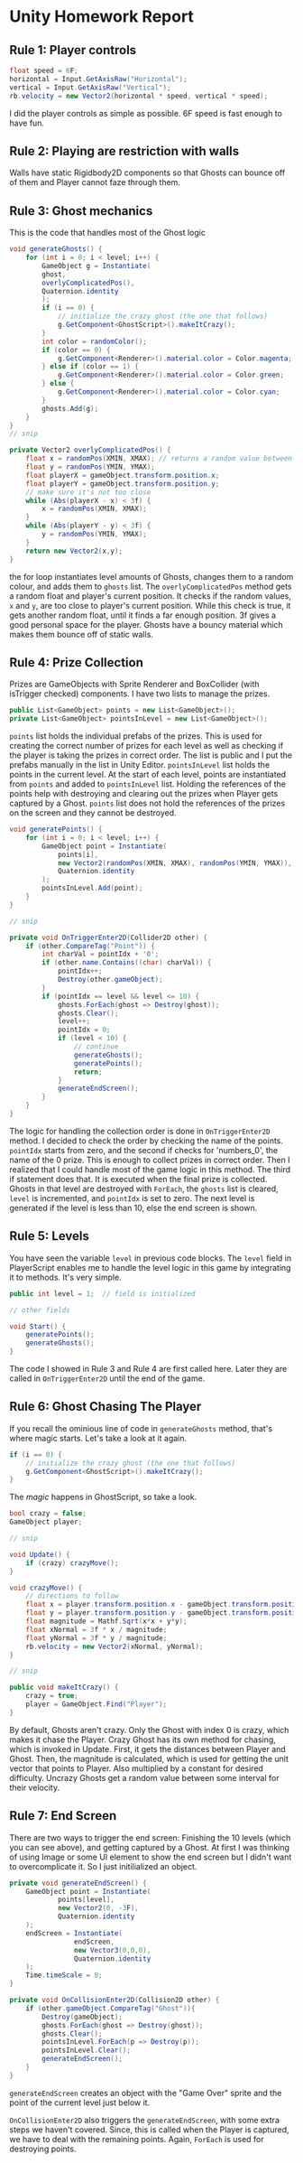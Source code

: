 # Unity Homework Report
## Rule 1: Player controls
```c#
float speed = 6F;
horizontal = Input.GetAxisRaw("Horizontal");
vertical = Input.GetAxisRaw("Vertical");
rb.velocity = new Vector2(horizontal * speed, vertical * speed);
```
I did the player controls as simple as possible. 6F speed is fast enough to have fun.

## Rule 2: Playing are restriction with walls
Walls have static Rigidbody2D components so that Ghosts can bounce off of them and Player cannot faze through them. 

## Rule 3: Ghost mechanics
This is the code that handles most of the Ghost logic

```c#
void generateGhosts() {
	for (int i = 0; i < level; i++) {
		GameObject g = Instantiate(
		ghost,
		overlyComplicatedPos(),
		Quaternion.identity
		);
		if (i == 0) {
			// initialize the crazy ghost (the one that follows)
			g.GetComponent<GhostScript>().makeItCrazy();
		}
		int color = randomColor();
		if (color == 0) {
			g.GetComponent<Renderer>().material.color = Color.magenta;
		} else if (color == 1) {
			g.GetComponent<Renderer>().material.color = Color.green;
		} else {
			g.GetComponent<Renderer>().material.color = Color.cyan;
		}
		ghosts.Add(g);
	}
}
// snip

private Vector2 overlyComplicatedPos() {
	float x = randomPos(XMIN, XMAX); // returns a random value between [XMIN, XMAX)
	float y = randomPos(YMIN, YMAX);
	float playerX = gameObject.transform.position.x;
	float playerY = gameObject.transform.position.y;
	// make sure it's not too close
	while (Abs(playerX - x) < 3f) {
		x = randomPos(XMIN, XMAX);
	}
	while (Abs(playerY - y) < 3f) {
		y = randomPos(YMIN, YMAX);
	}
	return new Vector2(x,y);
}
```

the for loop instantiates level amounts of Ghosts, changes them to a random colour, and adds them to `ghosts` list. The `overlyComplicatedPos` method gets a random float and player's current position. It checks if the random values, `x` and `y`, are too close to player's current position. While this check is true, it gets another random float, until it finds a far enough position. 3f gives a good personal space for the player. 
Ghosts have a bouncy material which makes them bounce off of static walls.

## Rule 4: Prize Collection
Prizes are GameObjects with Sprite Renderer and BoxCollider (with isTrigger checked) components. I have two lists to manage the prizes. 

```c#
public List<GameObject> points = new List<GameObject>();
private List<GameObject> pointsInLevel = new List<GameObject>();
```

`points` list holds the individual prefabs of the prizes. This is used for creating the correct number of prizes for each level as well as checking if the player is taking the prizes in correct order. The list is public and I put the prefabs manually in the list in Unity Editor.
`pointsInLevel` list holds the points in the current level. At the start of each level, points are instantiated from `points` and added to `pointsInLevel` list. 
Holding the references of the points help with destroying and clearing out the prizes when Player gets captured by a Ghost. `points` list does not hold the references of the prizes on the screen and they cannot be destroyed.

```c#
void generatePoints() {
	for (int i = 0; i < level; i++) {
		GameObject point = Instantiate(
			points[i],
			new Vector2(randomPos(XMIN, XMAX), randomPos(YMIN, YMAX)),
			Quaternion.identity
		);
		pointsInLevel.Add(point);
	}
}

// snip

private void OnTriggerEnter2D(Collider2D other) {
	if (other.CompareTag("Point")) {
		int charVal = pointIdx + '0';
		if (other.name.Contains((char) charVal)) {
			pointIdx++;
			Destroy(other.gameObject);
		}
		if (pointIdx == level && level <= 10) {
			ghosts.ForEach(ghost => Destroy(ghost));
			ghosts.Clear();
			level++;
			pointIdx = 0;
			if (level < 10) {
				// continue
				generateGhosts();
				generatePoints();
				return;
			}
			generateEndScreen();
		}
	}
}
```

The logic for handling the collection order is done in `OnTriggerEnter2D` method.
I decided to check the order by checking the name of the points. `pointIdx` starts from zero, and the second if checks for 'numbers_0', the name of the 0 prize. This is enough to collect prizes in correct order.
Then I realized that I could handle most of the game logic in this method. The third if statement does that. It is executed when the final prize is collected. Ghosts in that level are destroyed with `ForEach`, the `ghosts` list is cleared, `level` is incremented, and `pointIdx` is set to zero. The next level is generated if the level is less than 10, else the end screen is shown. 

## Rule 5: Levels
You have seen the variable `level` in previous code blocks. The `level` field in PlayerScript enables me to handle the level logic in this game by integrating it to methods. It's very simple.

```c#
public int level = 1;  // field is initialized

// other fields

void Start() {
	generatePoints();
	generateGhosts();
}
```

The code I showed in Rule 3 and Rule 4 are first called here. Later they are called in `OnTriggerEnter2D` until the end of the game.

## Rule 6: Ghost Chasing The Player
If you recall the ominious line of code in `generateGhosts` method, that's where magic starts. Let's take a look at it again.
```c#
if (i == 0) {
	// initialize the crazy ghost (the one that follows)
	g.GetComponent<GhostScript>().makeItCrazy();
}
```
The *magic* happens in GhostScript, so take a look.

```c#
bool crazy = false;
GameObject player;

// snip

void Update() {
	if (crazy) crazyMove();
}

void crazyMove() {
	// directions to follow
	float x = player.transform.position.x - gameObject.transform.position.x;
	float y = player.transform.position.y - gameObject.transform.position.y;
	float magnitude = Mathf.Sqrt(x*x + y*y);
	float xNormal = 3f * x / magnitude;
	float yNormal = 3f * y / magnitude;
	rb.velocity = new Vector2(xNormal, yNormal);
}

// snip

public void makeItCrazy() {
	crazy = true;
	player = GameObject.Find("Player");
}
```

By default, Ghosts aren't crazy. Only the Ghost with index 0 is crazy, which makes it chase the Player. Crazy Ghost has its own method for chasing, which is invoked in Update. 
First, it gets the distances between Player and Ghost. Then, the magnitude is calculated, which is used for getting the unit vector that points to Player. Also multiplied by a constant for desired difficulty. 
Uncrazy Ghosts get a random value between some interval for their velocity.

## Rule 7: End Screen
There are two ways to trigger the end screen: Finishing the 10 levels (which you can see above), and getting captured by a Ghost. 
At first I was thinking of using Image or some UI element to show the end screen but I didn't want to overcomplicate it. So I just initilialized an object. 

```c#
private void generateEndScreen() {
	GameObject point = Instantiate(
			points[level],
			new Vector2(0, -3F), 
			Quaternion.identity
	);
	endScreen = Instantiate(
				endScreen,
				new Vector3(0,0,0),
				Quaternion.identity
	);
	Time.timeScale = 0;
}

private void OnCollisionEnter2D(Collision2D other) {
	if (other.gameObject.CompareTag("Ghost")){
		Destroy(gameObject);
		ghosts.ForEach(ghost => Destroy(ghost));
		ghosts.Clear();
		pointsInLevel.ForEach(p => Destroy(p));
		pointsInLevel.Clear();
		generateEndScreen();
	}
}
```

`generateEndScreen` creates an object with the "Game Over" sprite and the point of the current level just below it. 

`OnCollisionEnter2D` also triggers the `generateEndScreen`, with some extra steps we haven't covered. Since, this is called when the Player is captured, we have to deal with the remaining points. Again, `ForEach` is used for destroying points. 
